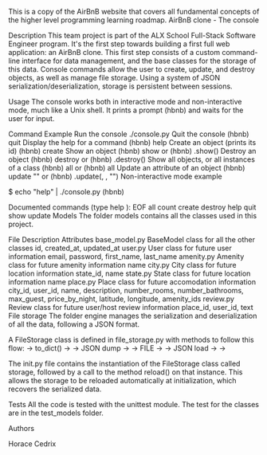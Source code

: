 This is a copy of the AirBnB website that covers all fundamental concepts of the higher level programming learning roadmap. AirBnB clone - The console

Description This team project is part of the ALX School Full-Stack Software Engineer program. It's the first step towards building a first full web application: an AirBnB clone. This first step consists of a custom command-line interface for data management, and the base classes for the storage of this data. Console commands allow the user to create, update, and destroy objects, as well as manage file storage. Using a system of JSON serialization/deserialization, storage is persistent between sessions.

Usage The console works both in interactive mode and non-interactive mode, much like a Unix shell. It prints a prompt (hbnb) and waits for the user for input.

Command Example Run the console ./console.py Quit the console (hbnb) quit Display the help for a command (hbnb) help Create an object (prints its id) (hbnb) create Show an object (hbnb) show or (hbnb) .show() Destroy an object (hbnb) destroy or (hbnb) .destroy() Show all objects, or all instances of a class (hbnb) all or (hbnb) all Update an attribute of an object (hbnb) update "" or (hbnb) .update(, , "") Non-interactive mode example

$ echo "help" | ./console.py (hbnb)

Documented commands (type help ):
EOF all count create destroy help quit show update Models The folder models contains all the classes used in this project.

File Description Attributes base_model.py BaseModel class for all the other classes id, created_at, updated_at user.py User class for future user information email, password, first_name, last_name amenity.py Amenity class for future amenity information name city.py City class for future location information state_id, name state.py State class for future location information name place.py Place class for future accomodation information city_id, user_id, name, description, number_rooms, number_bathrooms, max_guest, price_by_night, latitude, longitude, amenity_ids review.py Review class for future user/host review information place_id, user_id, text File storage The folder engine manages the serialization and deserialization of all the data, following a JSON format.

A FileStorage class is defined in file_storage.py with methods to follow this flow: -> to_dict() -> -> JSON dump -> -> FILE -> -> JSON load -> ->

The init.py file contains the instantiation of the FileStorage class called storage, followed by a call to the method reload() on that instance. This allows the storage to be reloaded automatically at initialization, which recovers the serialized data.

Tests All the code is tested with the unittest module. The test for the classes are in the test_models folder.

Authors

Horace Cedrix
